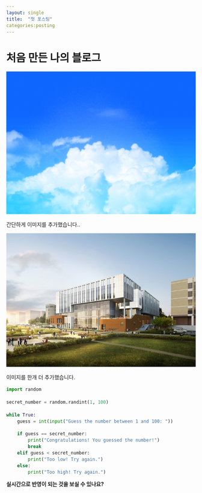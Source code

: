 ```yaml
---
layout: single 
title:  "첫 포스팅"
categories:posting
---
```


# 처음 만든 나의 블로그






![wrtFileImageView](../images/2024-07-05-blog/wrtFileImageView.jpg)

간단하게 이미지를 추가했습니다..





![lib](../images/2024-07-05-blog/lib.jpg)

이미지를 한개 더 추가했습니다.


```python
import random

secret_number = random.randint(1, 100)

while True:
    guess = int(input("Guess the number between 1 and 100: "))
    
    if guess == secret_number:
        print("Congratulations! You guessed the number!")
        break
    elif guess < secret_number:
        print("Too low! Try again.")
    else:
        print("Too high! Try again.")
```



**실시간으로 반영이 되는 것을 보실 수 있나요?**

